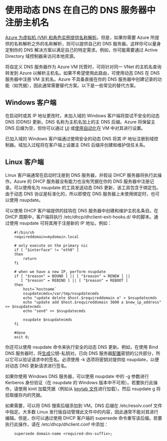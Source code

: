 <properties
   pageTitle="使用动态 DNS 注册主机名"
   description="本页面提供有关如何设置动态 DNS 以在你自己的 DNS 服务器中注册主机名的详细信息。"
   services="virtual-network"
   documentationCenter="na"
   authors="GarethBradshawMSFT"
   manager="carmonm"
   editor="tysonn" />
<tags
   ms.service="dns"
   ms.devlang="na"
   ms.topic="article"
   ms.tgt_pltfrm="na"
   ms.workload="infrastructure-services"
   ms.date="08/31/2016"
   wacn.date="10/25/2016"
   ms.author="sewhee" />


# 使用动态 DNS 在自己的 DNS 服务器中注册主机名
[Azure 为虚拟机 (VM) 和角色实例提供名称解析](/documentation/articles/virtual-networks-name-resolution-for-vms-and-role-instances/)。但是，如果你需要 Azure 所提供的名称解析之外的名称解析，则可以提供自己的 DNS 服务器。这样你可以量身定制你的 DNS 解决方案以满足自己的特定需求。例如，你可能需要通过 Active Directory 域控制器来访问本地资源。

将自定义 DNS 服务器作为 Azure VM 托管时，可将针对同一 VNet 的主机名查询转发到 Azure 以解析主机名。如果不希望使用此路由，可使用动态 DNS 在 DNS 服务器中注册 VM 主机名。Azure 不具备直接在你的 DNS 服务器中创建记录的功能（如凭据），因此通常需要替代方案。以下是一些常见的替代方案。

## Windows 客户端
在启动时或其 IP 地址更改时，未加入域的 Windows 客户端将尝试不安全的动态 DNS (DDNS) 更新。DNS 名称为主机名加上的主 DNS 后缀。Azure 将保留主 DNS 后缀为空，但你可以通过 [UI](https://technet.microsoft.com/zh-cn/library/cc794784.aspx) 或[使用自动化](https://social.technet.microsoft.com/forums/windowsserver/3720415a-6a9a-4bca-aa2a-6df58a1a47d7/change-primary-dns-suffix)在 VM 中对其进行设置。

已加入域的 Windows 客户端通过使用安全的动态 DNS 将其 IP 地址注册到域控制器。域加入过程将在客户端上设置主 DNS 后缀并创建和维护信任关系。

## Linux 客户端
Linux 客户端通常在启动时注册到 DNS 服务器，并假设 DHCP 服务器将执行此操作。Azure 的 DHCP 服务器没有能力也没有凭据在你的 DNS 服务器中注册记录。可以使用名为 nsupdate 的工具发送动态 DNS 更新，该工具包含于绑定包。由于动态 DNS 协议是标准化的，所以即使在 DNS 服务器上未使用绑定时，也可以使用 nsupdate。

可以使用 DHCP 客户端提供的挂钩在 DNS 服务器中创建和维护主机名条目。在 DHCP 周期中，客户端将执行 /etc/dhcp/dhclient-exit-hooks.d/ 中的脚本。通过使用 nsupdate 可将其用于注册新的 IP 地址。例如：

    	#!/bin/sh
    	requireddomain=mydomain.local

    	# only execute on the primary nic
    	if [ "$interface" != "eth0" ]
    	then
    		return
    	fi

		# when we have a new IP, perform nsupdate
		if [ "$reason" = BOUND ] || [ "$reason" = RENEW ] ||
		   [ "$reason" = REBIND ] || [ "$reason" = REBOOT ]
		then
    		host=`hostname`
	    	nsupdatecmds=/var/tmp/nsupdatecmds
  			echo "update delete $host.$requireddomain a" > $nsupdatecmds
  			echo "update add $host.$requireddomain 3600 a $new_ip_address" >> $nsupdatecmds
  			echo "send" >> $nsupdatecmds

  			nsupdate $nsupdatecmds
		fi

		#done
		exit 0;

你还可以使用 nsupdate 命令来执行安全的动态 DNS 更新。例如，在使用 Bind DNS 服务器时，将[生成](http://linux.yyz.us/nsupdate/)公钥-私钥对。已向 DNS 服务器[配置](http://linux.yyz.us/dns/ddns-server.html)密钥的公共部分，所以它可以验证请求中的签名。必须使用 -k 选项将密钥对提供给 nsupdate，以便对动态 DNS 更新请求进行签名。

如果你使用 Windows DNS 服务器，可以使用 nsupdate 中的 -g 参数进行 Kerberos 身份验证（在 nsupdate 的 Windows 版本中不可用）。若要执行此操作，请使用 kinit 加载凭据（例如从 [keytab 文件](http://www.itadmintools.com/2011/07/creating-kerberos-keytab-files.html)进行加载）。然后 nsupdate g 将拾取缓存内的凭据。

如果需要，可以将 DNS 搜索后缀添加到 VM。DNS 后缀在 /etc/resolv.conf 文件中指定。大多数 Linux 发行版自动管理此文件中的内容，因此通常不能对其进行编辑。但是，你可以通过使用 DHCP 客户端的 supersede 命令重写该后缀。若要执行此操作，请在 /etc/dhcp/dhclient.conf 中添加：

		supersede domain-name <required-dns-suffix>;


<!---HONumber=Mooncake_0523_2016-->